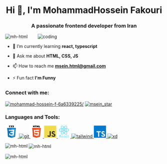 <h1 align="center">Hi 👋, I'm MohammadHossein Fakouri</h1>
<h3 align="center">A passionate frontend developer from Iran</h3>
<img align="right" width="400px" src="https://user-images.githubusercontent.com/19783675/259906130-5d3c8800-fb00-45d0-b9dd-7eb82f057baf.gif" alt="coding"/>

<p align="left"> <img src="https://komarev.com/ghpvc/?username=mh-html&label=Profile%20views&color=0e75b6&style=flat" alt="mh-html" /> </p>

- 🌱 I’m currently learning **react, typescript**

- 💬 Ask me about **HTML, CSS, JS**

- 📫 How to reach me **msein.html@gmail.com**

- ⚡ Fun fact **I'm Funny**

<h3 align="left">Connect with me:</h3>
<p align="left">
<a href="https://linkedin.com/in/mohammad-hossein-f-6a6339225/" target="blank"><img align="center" src="https://raw.githubusercontent.com/rahuldkjain/github-profile-readme-generator/master/src/images/icons/Social/linked-in-alt.svg" alt="mohammad-hossein-f-6a6339225/" height="30" width="40" /></a>
<a href="https://instagram.com/msein_star" target="blank"><img align="center" src="https://raw.githubusercontent.com/rahuldkjain/github-profile-readme-generator/master/src/images/icons/Social/instagram.svg" alt="msein_star" height="30" width="40" /></a>
</p>

<h3 align="left">Languages and Tools:</h3>
<p align="left"> <a href="https://www.w3schools.com/css/" target="_blank" rel="noreferrer"> <img src="https://raw.githubusercontent.com/devicons/devicon/master/icons/css3/css3-original-wordmark.svg" alt="css3" width="40" height="40"/> </a> <a href="https://git-scm.com/" target="_blank" rel="noreferrer"> <img src="https://www.vectorlogo.zone/logos/git-scm/git-scm-icon.svg" alt="git" width="40" height="40"/> </a> <a href="https://www.w3.org/html/" target="_blank" rel="noreferrer"> <img src="https://raw.githubusercontent.com/devicons/devicon/master/icons/html5/html5-original-wordmark.svg" alt="html5" width="40" height="40"/> </a> <a href="https://developer.mozilla.org/en-US/docs/Web/JavaScript" target="_blank" rel="noreferrer"> <img src="https://raw.githubusercontent.com/devicons/devicon/master/icons/javascript/javascript-original.svg" alt="javascript" width="40" height="40"/> </a> <a href="https://reactjs.org/" target="_blank" rel="noreferrer"> <img src="https://raw.githubusercontent.com/devicons/devicon/master/icons/react/react-original-wordmark.svg" alt="react" width="40" height="40"/> </a> <a href="https://tailwindcss.com/" target="_blank" rel="noreferrer"> <img src="https://www.vectorlogo.zone/logos/tailwindcss/tailwindcss-icon.svg" alt="tailwind" width="40" height="40"/> </a> <a href="https://www.typescriptlang.org/" target="_blank" rel="noreferrer"> <img src="https://raw.githubusercontent.com/devicons/devicon/master/icons/typescript/typescript-original.svg" alt="typescript" width="40" height="40"/> </a> <a href="https://www.adobe.com/products/xd.html" target="_blank" rel="noreferrer"> <img src="https://cdn.worldvectorlogo.com/logos/adobe-xd.svg" alt="xd" width="40" height="40"/> </a> </p>

<p><img align="left" src="https://github-readme-stats.vercel.app/api/top-langs?username=mh-html&show_icons=true&locale=en&layout=compact" alt="mh-html" /></p>

<p>&nbsp;<img align="center" src="https://github-readme-stats.vercel.app/api?username=mh-html&show_icons=true&locale=en" alt="mh-html" /></p>

<p><img align="center" src="https://github-readme-streak-stats.herokuapp.com/?user=mh-html&" alt="mh-html" /></p>

